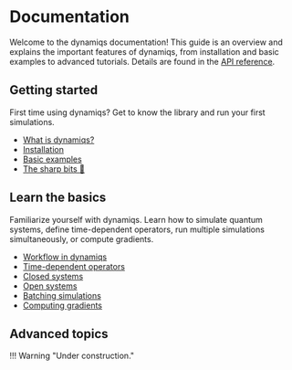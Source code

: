 # Documentation

Welcome to the dynamiqs documentation! This guide is an overview and explains the important features of dynamiqs, from installation and basic examples to advanced tutorials. Details are found in the [API reference](../python_api/index.md).

## Getting started

First time using dynamiqs? Get to know the library and run your first simulations.

- [What is dynamiqs?](getting_started/whatis.md)
- [Installation](getting_started/installation.md)
- [Basic examples](getting_started/examples.md)
- [The sharp bits 🔪](getting_started/sharp-bits.md)

## Learn the basics

Familiarize yourself with dynamiqs. Learn how to simulate quantum systems, define time-dependent operators, run multiple simulations simultaneously, or compute gradients.

- [Workflow in dynamiqs](basics/workflow.md)
- [Time-dependent operators](basics/time-dependent-operators.md)
- [Closed systems](basics/closed-systems.md)
- [Open systems](basics/open-systems.md)
- [Batching simulations](basics/batching-simulations.md)
- [Computing gradients](basics/computing-gradients.md)

## Advanced topics

!!! Warning "Under construction."

